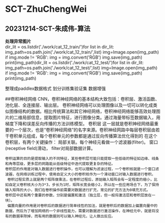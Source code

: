 # SCT-ZhuChengWei
## 20231214-SCT-朱成伟-算法

**处理异常图片**  
    dir_lit = os.listdir('./work/cat_12_train/')for list in dir_lit:    img_path=os.path.join('./work/cat_12_train/',list)    img=Image.open(img_path)    if img.mode != 'RGB':        img = img.convert('RGB')        img.save(img_path)        print(img_path)dir_lit = os.listdir('./work/cat_12_test/')for list in dir_lit:    img_path=os.path.join('./work/cat_12_test/',list)    img=Image.open(img_path)    if img.mode != 'RGB':        img = img.convert('RGB')        img.save(img_path)        print(img_path)

整理成paddlex数据格式
划分训练集验证集
数据增强

##卷积神经网络
CNN，卷积神经网络的基本结构大致包括：卷积层、激活函数、池化层、全连接层、输出层。
卷积神经网络可以处理图像以及一切可以转化成类似图像结构的数据。相比传统算法和其它神经网络，卷积神经网络能够高效处理图片的二维局部信息，提取图片特征，进行图像分类。通过海量带标签数据输入，用梯度下降和误差反向传播的方法训练模型。
卷积层
    这一层就是卷积神经网络最重要的一个层次，也是“卷积神经网络”的名字来源。卷积神经网路中每层卷积层由若干卷积单元组成，每个卷积单元的参数都是通过反向传播算法优化得到的
    在这个卷积层，有两个关键操作：
        局部关联。每个神经元看做一个滤波器(filter)。
        窗口(receptive field)滑动， filter对局部数据计算。

    卷积运算的目的是提取输入的不同特征，某些卷积层可能只能提取一些低级的特征如边缘、线条和角等层级，更多层的网路能从低级特征中迭代提取更复杂的特征。
    卷积层的作用是对输入数据进行卷积操作，也可以理解为滤波过程，一个卷积核就是一个窗口滤波器，在网络训练过程中，使用自定义大小的卷积核作为一个滑动窗口对输入数据进行卷积。
     卷积过程实质上就是两个矩阵做乘法，在卷积过程后，原始输入矩阵会有一定程度的缩小，比如自定义卷积核大小为3*3，步长为1时，矩阵长宽会缩小2，所以在一些应用场合下，为了保持输入矩阵的大小，我们在卷积操作前需要对数据进行扩充，常见的扩充方法为0填充方式。
    卷积层中还有两个重要的参数，分别是偏置和激活（独立层，但一般将激活层和卷积层放在一块）。
     偏置向量的作用是对卷积后的数据进行简单线性的加法，就是卷积后的数据加上偏置向量中的数据，然后为了增加网络的一个非线性能力，需要对数据进行激活操作，在神经元中，就是将没有的数据率除掉，而有用的数据则可以输入神经元，让人做出反应。

